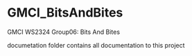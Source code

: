 # GMCI_BitsAndBites
GMCI WS2324 Group06: Bits And Bites

documetation folder contains all documentation to this project
